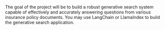 The goal of the project will be to build a robust generative search system capable of effectively and accurately answering questions from various insurance policy documents. You may use LangChain or LlamaIndex to build the generative search application.
